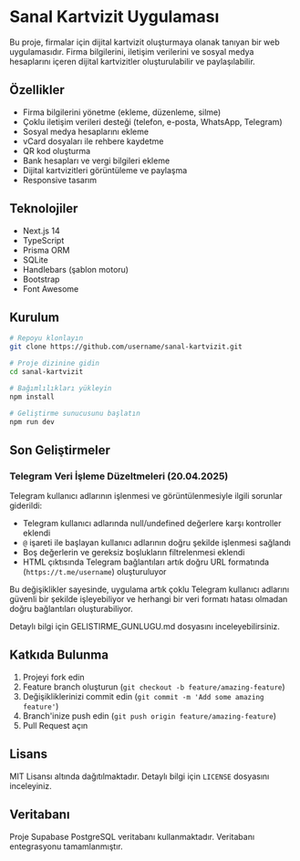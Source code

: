 # Sanal Kartvizit Uygulaması

Bu proje, firmalar için dijital kartvizit oluşturmaya olanak tanıyan bir web uygulamasıdır. Firma bilgilerini, iletişim verilerini ve sosyal medya hesaplarını içeren dijital kartvizitler oluşturulabilir ve paylaşılabilir.

## Özellikler

- Firma bilgilerini yönetme (ekleme, düzenleme, silme)
- Çoklu iletişim verileri desteği (telefon, e-posta, WhatsApp, Telegram)
- Sosyal medya hesaplarını ekleme
- vCard dosyaları ile rehbere kaydetme
- QR kod oluşturma
- Bank hesapları ve vergi bilgileri ekleme
- Dijital kartvizitleri görüntüleme ve paylaşma
- Responsive tasarım

## Teknolojiler

- Next.js 14
- TypeScript
- Prisma ORM
- SQLite
- Handlebars (şablon motoru)
- Bootstrap
- Font Awesome

## Kurulum

```bash
# Repoyu klonlayın
git clone https://github.com/username/sanal-kartvizit.git

# Proje dizinine gidin
cd sanal-kartvizit

# Bağımlılıkları yükleyin
npm install

# Geliştirme sunucusunu başlatın
npm run dev
```

## Son Geliştirmeler

### Telegram Veri İşleme Düzeltmeleri (20.04.2025)

Telegram kullanıcı adlarının işlenmesi ve görüntülenmesiyle ilgili sorunlar giderildi:

- Telegram kullanıcı adlarında null/undefined değerlere karşı kontroller eklendi
- `@` işareti ile başlayan kullanıcı adlarının doğru şekilde işlenmesi sağlandı
- Boş değerlerin ve gereksiz boşlukların filtrelenmesi eklendi
- HTML çıktısında Telegram bağlantıları artık doğru URL formatında (`https://t.me/username`) oluşturuluyor

Bu değişiklikler sayesinde, uygulama artık çoklu Telegram kullanıcı adlarını güvenli bir şekilde işleyebiliyor ve herhangi bir veri formatı hatası olmadan doğru bağlantıları oluşturabiliyor.

Detaylı bilgi için GELISTIRME_GUNLUGU.md dosyasını inceleyebilirsiniz.

## Katkıda Bulunma

1. Projeyi fork edin
2. Feature branch oluşturun (`git checkout -b feature/amazing-feature`)
3. Değişikliklerinizi commit edin (`git commit -m 'Add some amazing feature'`)
4. Branch'inize push edin (`git push origin feature/amazing-feature`)
5. Pull Request açın

## Lisans

MIT Lisansı altında dağıtılmaktadır. Detaylı bilgi için `LICENSE` dosyasını inceleyiniz.

## Veritabanı

Proje Supabase PostgreSQL veritabanı kullanmaktadır. Veritabanı entegrasyonu tamamlanmıştır.
